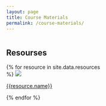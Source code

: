 ```yaml
---
layout: page
title: Course Materials
permalink: /course-materials/
---
```


<div style="width:50%; float: left">
    <div class="profile-pic-gallary ">
        <h2>Resourses</h2>
        <div class="image--cover-container">
            {% for resource in site.data.resources %}
            <img src="{{ resource.pic | prepend: site.baseurl }}" class="image--cover">
            <p><a href="{{resource.address}}">{{resource.name}}</a></p>
            {% endfor %}
        </div>
    </div>
</div>